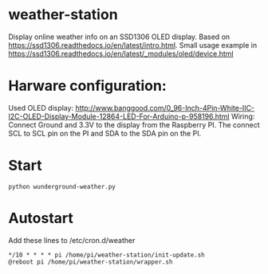# weather-station
Display online weather info on an SSD1306 OLED display. 
Based on https://ssd1306.readthedocs.io/en/latest/intro.html.
Small usage example in https://ssd1306.readthedocs.io/en/latest/_modules/oled/device.html

# Harware configuration:
Used OLED display: http://www.banggood.com/0_96-Inch-4Pin-White-IIC-I2C-OLED-Display-Module-12864-LED-For-Arduino-p-958196.html
Wiring: Connect Ground and 3.3V to the display from the Raspberry PI. The connect SCL to SCL pin on the PI and SDA to the SDA pin on the PI.

# Start 
```
python wunderground-weather.py
```

# Autostart
Add these lines to /etc/cron.d/weather
```
*/10 * * * * pi /home/pi/weather-station/init-update.sh
@reboot pi /home/pi/weather-station/wrapper.sh
``` 

